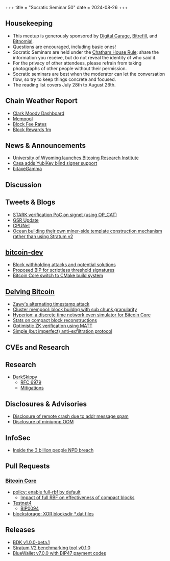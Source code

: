+++
title = "Socratic Seminar 50"
date = 2024-08-26
+++

Housekeeping
------------

- This meetup is generously sponsored by [Digital Garage](https://dg717.com/), [Bitrefill](https://bitrefill.com/), and [Bitnomial](https://bitnomial.com).
- Questions are encouraged, including basic ones!
- Socratic Seminars are held under the [Chatham House Rule](https://www.chathamhouse.org/about-us/chatham-house-rule): share the information you receive, but do not reveal the identity of who said it.
- For the privacy of other attendees, please refrain from taking photographs of other people without their permission.
- Socratic seminars are best when the moderator can let the conversation flow, so try to keep things concrete and focused.
- The reading list covers July 28th to August 26th.

Chain Weather Report
--------------------

- [Clark Moody Dashboard](https://dashboard.clarkmoody.com/)
- [Mempool](https://mempool.space/graphs/mempool#1m)
- [Block Fee Rates](https://mempool.space/graphs/mining/block-fee-rates#1m)
- [Block Rewards 1m](https://mempool.space/graphs/mining/block-rewards#1m)

News & Announcements
--------------------

- [University of Wyoming launches Bitcoing Research Institute](https://www.uwyo.edu/philrelig/bitcoin/index.html)
- [Casa adds YubiKey blind signer support](https://blog.casa.io/secure-your-bitcoin-with-yubikey/)
- [bitaxeGamma](https://github.com/skot/bitaxeGamma)

Discussion
----------

## Tweets & Blogs

- [STARK verification PoC on signet (using OP_CAT)](https://x.com/StarkWareLtd/status/1813929304209723700)
- [GSR Update](https://primal.net/e/note12283gne4a85aetqmkmafaudk5cmu3769rdavrsus6v05epvdvkgsvxw305)
- [CPUNet](https://x.com/BobMcElrath/status/1823370268728873411)
- [Ocean building their own miner-side template construction mechanism rather than using Stratum v2](https://x.com/boerst/status/1821211209510662600)

## [bitcoin-dev](https://groups.google.com/g/bitcoindev)

- [Block withholding attacks and potential solutions](https://mailing-list.bitcoindevs.xyz/bitcoindev/Zp%2FGADXa8J146Qqn@erisian.com.au/)
- [Proposed BIP for scriptless threshold signatures](https://mailing-list.bitcoindevs.xyz/bitcoindev/740e2584-5b6c-47f6-832e-76928bf613efn@googlegroups.com/)
- [Bitcoin Core switch to CMake build system](https://mailing-list.bitcoindevs.xyz/bitcoindev/6cfd5a56-84b4-4cbc-a211-dd34b8942f77n@googlegroups.com/)

## [Delving Bitcoin](https://delvingbitcoin.org/)

- [Zawy's alternating timestamp attack](https://delvingbitcoin.org/t/zawy-s-alternating-timestamp-attack/1062)
- [Cluster mempool: block buildng with sub chunk granularity](https://delvingbitcoin.org/t/cluster-mempool-block-building-with-sub-chunk-granularity/1044)
- [Hyperion: a discrete time network even simulator for Bitcoin Core](https://delvingbitcoin.org/t/hyperion-a-discrete-time-network-event-simulator-for-bitcoin-core/1042)
- [Stats on compact block reconstructions](https://delvingbitcoin.org/t/stats-on-compact-block-reconstructions/1052)
- [Optimistic ZK verification using MATT](https://delvingbitcoin.org/t/optimistic-zk-verification-using-matt/1050)
- [ Simple (but imperfect) anti-exfiltration protocol](https://delvingbitcoin.org/t/non-interactive-anti-exfil-airgap-compatible/1081)

CVEs and Research
-----------------

## Research

- [DarkSkippy](https://darkskippy.com/)
    - [RFC 6979](https://www.rfc-editor.org/rfc/rfc6979)
    - [Mitigations](https://x.com/nunchuk_io/status/1820710359780704557)

## Disclosures & Advisories

- [Disclosure of remote crash due to addr message spam](https://bitcoincore.org/en/2024/07/31/disclose-addrman-int-overflow/)
- [Disclosure of miniupnp OOM](https://bitcoincore.org/en/2024/07/31/disclose-upnp-oom/)

## InfoSec

- [Inside the 3 billion people NPD breach](https://www.troyhunt.com/inside-the-3-billion-people-national-public-data-breach/)

## Pull Requests

### [Bitcoin Core](https://github.com/bitcoin/bitcoin)

- [policy: enable full-rbf by default](https://github.com/bitcoin/bitcoin/pull/30493)
    - [Impact of full RBF on effectiveness of compact blocks](https://github.com/bitcoin/bitcoin/pull/30493#issuecomment-2260918779)
- [Testnet4](https://github.com/bitcoin/bitcoin/pull/29775)
    - [BIP0094](https://github.com/bitcoin/bips/blob/master/bip-0094.mediawiki)
- [blockstorage: XOR blocksdir *.dat files](https://github.com/bitcoin/bitcoin/pull/28052)

Releases
--------

- [BDK v1.0.0-beta.1](https://github.com/bitcoindevkit/bdk/releases/tag/v1.0.0-beta.1)
- [Stratum V2 benchmarking tool v0.1.0](https://github.com/stratum-mining/benchmarking-tool/releases/tag/0.1.0)
- [BlueWallet v7.0.0 with BIP47 payment codes](https://github.com/BlueWallet/BlueWallet/releases/tag/v7.0.0)
